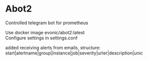 # Abot2  
Сontrolled telegram bot for prometheus  
  
Use docker image evonic/abot2:latest  
Configure settings in settings.conf  
  
added receiving alerts from emails, structure:  
start|alertname|group|instance|job|severity|urler|description|unic  
  
  